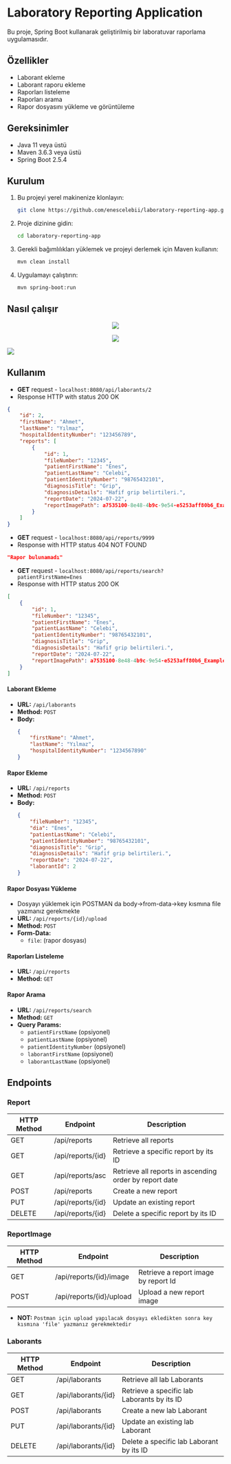 # Laboratory Reporting Application

Bu proje, Spring Boot kullanarak geliştirilmiş bir laboratuvar raporlama uygulamasıdır.

## Özellikler

- Laborant ekleme
- Laborant raporu ekleme
- Raporları listeleme
- Raporları arama
- Rapor dosyasını yükleme ve görüntüleme

## Gereksinimler

- Java 11 veya üstü
- Maven 3.6.3 veya üstü
- Spring Boot 2.5.4

## Kurulum

1. Bu projeyi yerel makinenize klonlayın:
    ```sh
    git clone https://github.com/enescelebii/laboratory-reporting-app.git
    ```

2. Proje dizinine gidin:
    ```sh
    cd laboratory-reporting-app
    ```

3. Gerekli bağımlılıkları yüklemek ve projeyi derlemek için Maven kullanın:
    ```sh
    mvn clean install
    ```

4. Uygulamayı çalıştırın:
    ```sh
    mvn spring-boot:run
    ```

## Nasıl çalışır
<p align = "center">
    <img src="https://github.com/enescelebii/laboratory-reporting-app/blob/main/uploaded-files/1.png">
</p>
<p align = "center">
    <img src="https://github.com/enescelebii/laboratory-reporting-app/blob/main/uploaded-files/2.png">
</p>
<p align = "left">
    <img src="https://github.com/enescelebii/laboratory-reporting-app/blob/main/uploaded-files/3.png">
</p>

## Kullanım
- **GET** request - `localhost:8080/api/laborants/2`
- Response HTTP with status 200 OK
```json
{
    "id": 2,
    "firstName": "Ahmet",
    "lastName": "Yılmaz",
    "hospitalIdentityNumber": "123456789",
    "reports": [
        {
            "id": 1,
            "fileNumber": "12345",
            "patientFirstName": "Enes",
            "patientLastName": "Celebi",
            "patientIdentityNumber": "98765432101",
            "diagnosisTitle": "Grip",
            "diagnosisDetails": "Hafif grip belirtileri.",
            "reportDate": "2024-07-22",
            "reportImagePath": a7535100-8e48-4b9c-9e54-e5253aff80b6_ExampleImage.png
        }
    ]
}
```
- **GET** request - `localhost:8080/api/reports/9999`
- Response with HTTP status 404 NOT FOUND
```json
"Rapor bulunamadı"
```

- **GET** request - `localhost:8080/api/reports/search?patientFirstName=Enes`
- Response with HTTP status 200 OK
```json
[
    {
        "id": 1,
        "fileNumber": "12345",
        "patientFirstName": "Enes",
        "patientLastName": "Celebi",
        "patientIdentityNumber": "98765432101",
        "diagnosisTitle": "Grip",
        "diagnosisDetails": "Hafif grip belirtileri.",
        "reportDate": "2024-07-22",
        "reportImagePath": a7535100-8e48-4b9c-9e54-e5253aff80b6_ExampleImage.png
    }
]
```
#### Laborant Ekleme

- **URL:** `/api/laborants`
- **Method:** `POST`
- **Body:**
    ```json
    {
        "firstName": "Ahmet",
        "lastName": "Yılmaz",
        "hospitalIdentityNumber": "1234567890"
    }
    ```

#### Rapor Ekleme

- **URL:** `/api/reports`
- **Method:** `POST`
- **Body:**
    ```json
    {
        "fileNumber": "12345",
        "dia": "Enes",
        "patientLastName": "Celebi",
        "patientIdentityNumber": "98765432101",
        "diagnosisTitle": "Grip",
        "diagnosisDetails": "Hafif grip belirtileri.",
        "reportDate": "2024-07-22",
        "laborantId": 2
    }
    ```

#### Rapor Dosyası Yükleme
- Dosyayı yüklemek için POSTMAN da body->from-data->key kısmına file yazmanız gerekmekte
- **URL:** `/api/reports/{id}/upload`
- **Method:** `POST`
- **Form-Data:**
    - `file`: (rapor dosyası)

#### Raporları Listeleme

- **URL:** `/api/reports`
- **Method:** `GET`

#### Rapor Arama

- **URL:** `/api/reports/search`
- **Method:** `GET`
- **Query Params:**
    - `patientFirstName` (opsiyonel)
    - `patientLastName` (opsiyonel)
    - `patientIdentityNumber` (opsiyonel)
    - `laborantFirstName` (opsiyonel)
    - `laborantLastName` (opsiyonel)


## Endpoints
### Report


| HTTP Method | Endpoint          | Description                                            |
| ----------- | ----------------- | ------------------------------------------------------ |
| GET         | /api/reports      | Retrieve all reports                                   |
| GET         | /api/reports/{id} | Retrieve a specific report by its ID                   |
| GET         | /api/reports/asc  | Retrieve all reports in ascending order by report date |
| POST        | /api/reports      | Create a new report                                    |
| PUT         | /api/reports/{id} | Update an existing report                              |
| DELETE      | /api/reports/{id} | Delete a specific report by its ID                     |


### ReportImage

| HTTP Method | Endpoint                   | Description                                 |
| ----------- | -------------------------- | ------------------------------------------- |
| GET         | /api/reports/{id}/image    | Retrieve a report image by report Id        |
| POST        | /api/reports/{id}/upload   | Upload a new report image                   |

- **NOT:** `Postman için upload yapılacak dosyayı ekledikten sonra key kısmına 'file' yazmanız gerekmektedir`


### Laborants

| HTTP Method | Endpoint             | Description                                                |
| ----------- | -------------------- | -----------------------------------------------------------|
| GET         | /api/laborants       | Retrieve all lab Laborants                                 |
| GET         | /api/laborants/{id}  | Retrieve a specific lab Laborants by its ID                |
| POST        | /api/laborants       | Create a new lab Laborant                                  |
| PUT         | /api/laborants/{id}  | Update an existing lab Laborant                            |
| DELETE      | /api/laborants/{id}  | Delete a specific lab Laborant by its ID                   |
